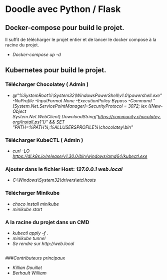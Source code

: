 # Doodle avec Python / Flask

## Docker-compose pour build le projet.

Il suffit de télécharger le projet entier et de lancer le docker compose à la racine du projet.
- _Docker-compose up -d_

## Kubernetes pour build le projet.

### Télécharger Chocolatey ( Admin )
- _@"%SystemRoot%\System32\WindowsPowerShell\v1.0\powershell.exe" -NoProfile -InputFormat None -ExecutionPolicy Bypass -Command "[System.Net.ServicePointManager]::SecurityProtocol = 3072; iex ((New-Object System.Net.WebClient).DownloadString('https://community.chocolatey.org/install.ps1'))" && SET "PATH=%PATH%;%ALLUSERSPROFILE%\chocolatey\bin"_

### Télécharger KubeCTL ( Admin )
- _curl -LO https://dl.k8s.io/release/v1.30.0/bin/windows/amd64/kubectl.exe_

### Ajouter dans le fichier Host: _127.0.0.1 web.local_
- _C:\Windows\System32\drivers\etc\hosts_


### Télécharger Minikube
- _choco install minikube_
- _minikube start_

### A la racine du projet dans un CMD
- _kubectl apply -f ._
- _minikube tunnel_
- _Se rendre sur http://web.local_

##
###_Contributeurs principaux_

- _Killian Douillet_
- _Berhault William_
